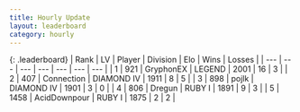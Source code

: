 ```yaml
---
title: Hourly Update
layout: leaderboard
category: hourly
---
```


{: .leaderboard}
| Rank | LV | Player | Division | Elo | Wins | Losses |
| --- | --- | --- | --- | --- | --- | --- |
| <span data-change="0">1</span> | 921 | <span title="ID: 315148">GryphonEX</span> | LEGEND | <span data-change="33">2001</span> | <span data-change="4">16</span> | <span data-change="0">3</span> |
| <span data-change="0">2</span> | 407 | <span title="ID: 539711">Connection</span> | DIAMOND IV | <span data-change="-3">1911</span> | <span data-change="2">8</span> | <span data-change="2">5</span> |
| <span data-change="0">3</span> | 898 | <span title="ID: 4783">pojlk</span> | DIAMOND IV | <span data-change="0">1901</span> | <span data-change="0">3</span> | <span data-change="0">0</span> |
| <span data-change="2">4</span> | 806 | <span title="ID: 337810">Dregun</span> | RUBY I | <span data-change="19">1891</span> | <span data-change="4">9</span> | <span data-change="2">3</span> |
| <span data-change="0">5</span> | 1458 | <span title="ID: 304661">AcidDownpour</span> | RUBY I | <span data-change="0">1875</span> | <span data-change="0">2</span> | <span data-change="0">2</span> |